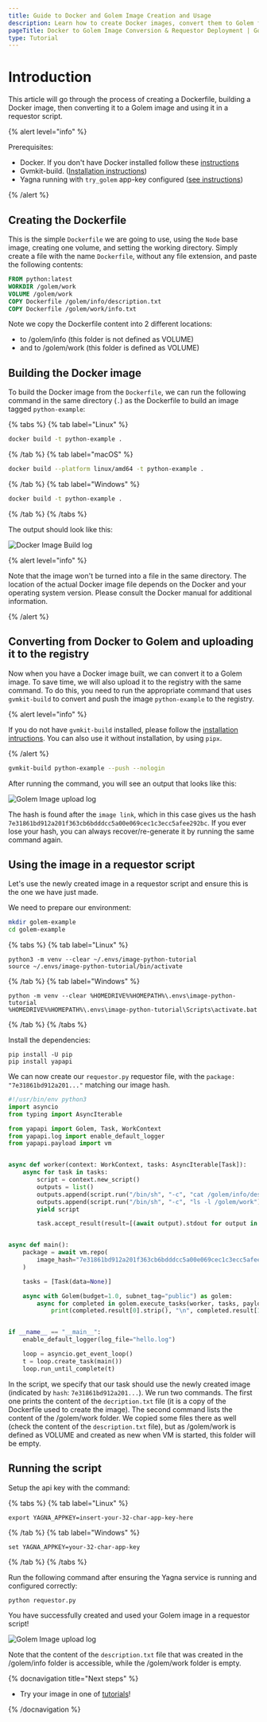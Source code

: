 ```yaml
---
title: Guide to Docker and Golem Image Creation and Usage
description: Learn how to create Docker images, convert them to Golem format, and deploy in a Golem network requestor script.
pageTitle: Docker to Golem Image Conversion & Requestor Deployment | Golem Network Tutorial
type: Tutorial
---
```


# Introduction

This article will go through the process of creating a Dockerfile, building a Docker image, then converting it to a Golem image and using it in a requestor script.

{% alert level="info" %}

Prerequisites:

- Docker. If you don't have Docker installed follow these [instructions](https://www.docker.com/products/docker-desktop)
- Gvmkit-build. ([Installation instructions](/docs/creators/python/examples/tools/gvmkit-build-installation))
- Yagna running with `try_golem` app-key configured ([see instructions](/docs/creators/python/examples/tools/yagna-installation-for-requestors))

{% /alert %}

## Creating the Dockerfile

This is the simple `Dockerfile` we are going to use, using the `Node` base image, creating one volume, and setting the working directory. Simply create a file with the name `Dockerfile`, without any file extension, and paste the following contents:

```dockerfile
FROM python:latest
WORKDIR /golem/work
VOLUME /golem/work
COPY Dockerfile /golem/info/description.txt
COPY Dockerfile /golem/work/info.txt
```

Note we copy the Dockerfile content into 2 different locations:

- to /golem/info (this folder is not defined as VOLUME)
- and to /golem/work (this folder is defined as VOLUME)

## Building the Docker image

To build the Docker image from the `Dockerfile`, we can run the following command in the same directory (`.`) as the Dockerfile to build an image tagged `python-example`:

{% tabs %}
{% tab label="Linux" %}

```bash
docker build -t python-example .
```

{% /tab %}
{% tab label="macOS" %}

```bash
docker build --platform linux/amd64 -t python-example .
```

{% /tab %}
{% tab label="Windows" %}

```bash
docker build -t python-example .
```

{% /tab %}
{% /tabs %}

The output should look like this:

![Docker Image Build log](/image_tutorial_build.png)

{% alert level="info" %}

Note that the image won't be turned into a file in the same directory. The location of the actual Docker image file depends on the Docker and your operating system version. Please consult the Docker manual for additional information.

{% /alert  %}

## Converting from Docker to Golem and uploading it to the registry

Now when you have a Docker image built, we can convert it to a Golem image. To save time, we will also upload it to the registry with the same command. To do this, you need to run the appropriate command that uses `gvmkit-build` to convert and push the image `python-example` to the registry.

{% alert level="info" %}

If you do not have `gvmkit-build` installed, please follow the [installation intructions](/docs/creators/python/examples/tools/gvmkit-build-installation). You can also use it without installation, by using `pipx`.

{% /alert  %}

```bash
gvmkit-build python-example --push --nologin
```

After running the command, you will see an output that looks like this:

![Golem Image upload log](/image_tutorial_upload.png)

The hash is found after the `image link`, which in this case gives us the hash `7e31861bd912a201f363cb6bdddcc5a00e069cec1c3ecc5afee292bc`. If you ever lose your hash, you can always recover/re-generate it by running the same command again.

## Using the image in a requestor script

Let's use the newly created image in a requestor script and ensure this is the one we have just made.

We need to prepare our environment:

```bash
mkdir golem-example
cd golem-example
```

{% tabs %}
{% tab label="Linux" %}

```shell
python3 -m venv --clear ~/.envs/image-python-tutorial
source ~/.envs/image-python-tutorial/bin/activate
```

{% /tab  %}
{% tab label="Windows" %}

```shell
python -m venv --clear %HOMEDRIVE%%HOMEPATH%\.envs\image-python-tutorial
%HOMEDRIVE%%HOMEPATH%\.envs\image-python-tutorial\Scripts\activate.bat
```

{% /tab  %}
{% /tabs %}

Install the dependencies:

```
pip install -U pip
pip install yapapi
```

We can now create our `requestor.py` requestor file, with the `package: "7e31861bd912a201..."` matching our image hash.

```python
#!/usr/bin/env python3
import asyncio
from typing import AsyncIterable

from yapapi import Golem, Task, WorkContext
from yapapi.log import enable_default_logger
from yapapi.payload import vm


async def worker(context: WorkContext, tasks: AsyncIterable[Task]):
    async for task in tasks:
        script = context.new_script()
        outputs = list()
        outputs.append(script.run("/bin/sh", "-c", "cat /golem/info/description.txt"))
        outputs.append(script.run("/bin/sh", "-c", "ls -l /golem/work"))
        yield script

        task.accept_result(result=[(await output).stdout for output in outputs])


async def main():
    package = await vm.repo(
        image_hash="7e31861bd912a201f363cb6bdddcc5a00e069cec1c3ecc5afee292bc",
    )

    tasks = [Task(data=None)]

    async with Golem(budget=1.0, subnet_tag="public") as golem:
        async for completed in golem.execute_tasks(worker, tasks, payload=package):
            print(completed.result[0].strip(), "\n", completed.result[1].strip())


if __name__ == "__main__":
    enable_default_logger(log_file="hello.log")

    loop = asyncio.get_event_loop()
    t = loop.create_task(main())
    loop.run_until_complete(t)
```

In the script, we specify that our task should use the newly created image (indicated by `hash`: `7e31861bd912a201...`). We run two commands. The first one prints the content of the `decription.txt` file (it is a copy of the Dockerfile used to create the image). The second command lists the content of the /golem/work folder. We copied some files there as well (check the content of the `description.txt` file), but as /golem/work is defined as VOLUME and created as new when VM is started, this folder will be empty.

## Running the script

Setup the api key with the command:

{% tabs %}
{% tab label="Linux" %}

```shell
export YAGNA_APPKEY=insert-your-32-char-app-key-here
```

{% /tab  %}
{% tab label="Windows" %}

```shell
set YAGNA_APPKEY=your-32-char-app-key
```

{% /tab  %}
{% /tabs %}

Run the following command after ensuring the Yagna service is running and configured correctly:

`python requestor.py`

You have successfully created and used your Golem image in a requestor script!

![Golem Image upload log](/image_tutorial_upload.png)

Note that the content of the `description.txt` file that was created in the /golem/info folder is accessible, while the /golem/work folder is empty.

{% docnavigation title="Next steps" %}

- Try your image in one of [tutorials](/docs/creators/python/tutorials)!

{% /docnavigation %}
